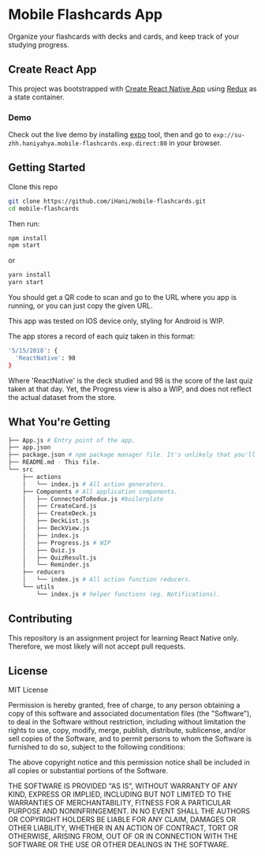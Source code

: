 # Mobile Flashcards App

Organize your flashcards with decks and cards, and keep track of your studying progress.

## Create React App

This project was bootstrapped with [Create React Native App](https://github.com/react-community/create-react-native-app) using [Redux](https://redux.js.org/) as a state container.

### Demo

Check out the live demo by installing [expo](https://expo.io) tool, then and go to ``exp://su-zhh.haniyahya.mobile-flashcards.exp.direct:80`` in your browser.

## Getting Started
Clone this repo
```sh
git clone https://github.com/iHani/mobile-flashcards.git
cd mobile-flashcards
```

Then run:

```sh
npm install
npm start
```

or

```sh
yarn install
yarn start
```

You should get a QR code to scan and go to the URL where you app is running, or you can just copy the given URL.

This app was tested on IOS device only, styling for Android is WIP.

The app stores a record of each quiz taken in this format:

```sh
'5/15/2018': {
  'ReactNative': 98
}
```

Where 'ReactNative' is the deck studied and 98 is the score of the last quiz taken at that day. Yet, the Progress view is also a WIP, and does not reflect the actual dataset from the store.

## What You're Getting

```sh
├── App.js # Entry point of the app.
├── app.json
├── package.json # npm package manager file. It's unlikely that you'll need to modify this.
├── README.md - This file.
└── src
    ├── actions
    │   └── index.js # All action generators.
    ├── Components # All application components.
    │   ├── ConnectedToRedux.js #boilerplate
    │   ├── CreateCard.js
    │   ├── CreateDeck.js
    │   ├── DeckList.js
    │   ├── DeckView.js
    │   ├── index.js
    │   ├── Progress.js # WIP
    │   ├── Quiz.js
    │   ├── QuizResult.js
    │   └── Reminder.js
    ├── reducers
    │   └── index.js # All action function reducers.
    └── utils
        └── index.js # helper functions (eg. Notifications).
```

## Contributing

This repository is an assignment project for learning React Native only. Therefore, we most likely will not accept pull requests.

## License

MIT License

Permission is hereby granted, free of charge, to any person obtaining a copy
of this software and associated documentation files (the "Software"), to deal
in the Software without restriction, including without limitation the rights
to use, copy, modify, merge, publish, distribute, sublicense, and/or sell
copies of the Software, and to permit persons to whom the Software is
furnished to do so, subject to the following conditions:

The above copyright notice and this permission notice shall be included in all
copies or substantial portions of the Software.

THE SOFTWARE IS PROVIDED "AS IS", WITHOUT WARRANTY OF ANY KIND, EXPRESS OR
IMPLIED, INCLUDING BUT NOT LIMITED TO THE WARRANTIES OF MERCHANTABILITY,
FITNESS FOR A PARTICULAR PURPOSE AND NONINFRINGEMENT. IN NO EVENT SHALL THE
AUTHORS OR COPYRIGHT HOLDERS BE LIABLE FOR ANY CLAIM, DAMAGES OR OTHER
LIABILITY, WHETHER IN AN ACTION OF CONTRACT, TORT OR OTHERWISE, ARISING FROM,
OUT OF OR IN CONNECTION WITH THE SOFTWARE OR THE USE OR OTHER DEALINGS IN THE
SOFTWARE.
